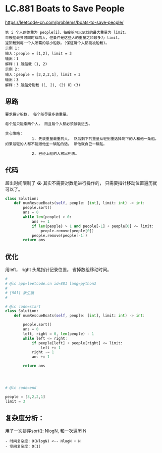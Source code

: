 LC.881 Boats to Save People
====
https://leetcode-cn.com/problems/boats-to-save-people/

    第 i 个人的体重为 people[i]，每艘船可以承载的最大重量为 limit。
    每艘船最多可同时载两人，但条件是这些人的重量之和最多为 limit。
    返回载到每一个人所需的最小船数。(保证每个人都能被船载)。
    示例 1：
    输入：people = [1,2], limit = 3
    输出：1
    解释：1 艘船载 (1, 2)
    示例 2：
    输入：people = [3,2,2,1], limit = 3
    输出：3
    解释：3 艘船分别载 (1, 2), (2) 和 (3)

## 思路

    要求最少船数， 每个船尽量多装重量。  

    每个船只能乘两个人， 而且每个人都必须被装进去。  

    贪心策略：    
                1. 先装重量最重的人， 然后剩下的重量从轻到重选择剩下的人和他一条船。  如果最轻的人都不能跟他坐一辆船的话， 那他就自己一辆船。
                
                2. 已经上船的人移出列表。

## 代码
超出时间限制了 😭
其实不需要对数组进行操作的， 只需要指针移动位置遍历就可以了。
```python
class Solution:
    def numRescueBoats(self, people: [int], limit: int) -> int:
        people.sort()
        ans = 0
        while len(people) > 0:
            ans += 1
            if len(people) > 1 and people[-1] + people[0] <= limit:
                people.remove(people[0])
            people.remove(people[-1])
        return ans
```

## 优化
用left， right 头尾指针记录位置， 省掉数组移动时间。
    
```python
#
# @lc app=leetcode.cn id=881 lang=python3
#
# [881] 救生艇
#

# @lc code=start
class Solution:
    def numRescueBoats(self, people: [int], limit: int) -> int:

        people.sort()
        ans = 0
        left, right = 0, len(people) - 1
        while left <= right:
            if people[left] + people[right] <= limit:
                left += 1
            right -= 1
            ans += 1

        return ans




# @lc code=end

people = [3,2,2,1]
limit = 3
```

## 复杂度分析：
用了一次排序sort(): NlogN, 和一次遍历 N

    - 时间复杂度：O(NlogN) <-- NlogN + N
    - 空间复杂度：O(1)
